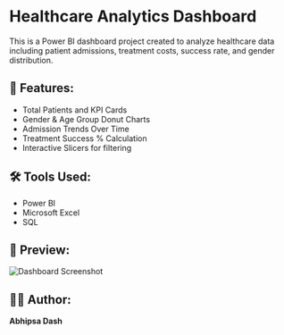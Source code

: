 # Healthcare Analytics Dashboard

This is a Power BI dashboard project created to analyze healthcare data including patient admissions, treatment costs, success rate, and gender distribution.

## 🚀 Features:
- Total Patients and KPI Cards
- Gender & Age Group Donut Charts
- Admission Trends Over Time
- Treatment Success % Calculation
- Interactive Slicers for filtering

## 🛠 Tools Used:
- Power BI
- Microsoft Excel
- SQL

## 📸 Preview:
![Dashboard Screenshot](dashboard.png)

## 👩‍💻 Author:
**Abhipsa Dash**
